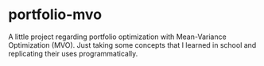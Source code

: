 # portfolio-mvo
A little project regarding portfolio optimization with Mean-Variance Optimization (MVO). Just taking some concepts that I learned in school and replicating their uses programmatically.
